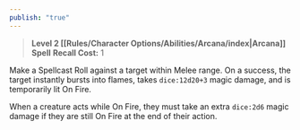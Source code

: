 ```yaml
---
publish: "true"
---
```

> **Level 2 [[Rules/Character Options/Abilities/Arcana/index|Arcana]] Spell**
> **Recall Cost:** 1

Make a Spellcast Roll against a target within Melee range. On a success, the target instantly bursts into flames, takes `dice:12d20+3` magic damage, and is temporarily lit On Fire.

When a creature acts while On Fire, they must take an extra `dice:2d6` magic damage if they are still On Fire at the end of their action.
